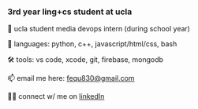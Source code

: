 ### 3rd year ling+cs student at ucla

💼 ucla student media devops intern (during school year)


💬 languages: python, c++, javascript/html/css, bash

🛠️ tools: vs code, xcode, git, firebase, mongodb

📫 email me here: [fequ830@gmail.com](mailto:fequ830@gmail.com)

👨‍💼 connect w/ me on [linkedIn](https://www.linkedin.com/in/felixqu/)
